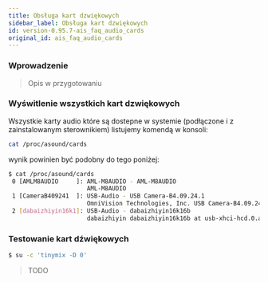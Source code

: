 ```yaml
---
title: Obsługa kart dzwiękowych
sidebar_label: Obsługa kart dzwiękowych
id: version-0.95.7-ais_faq_audio_cards
original_id: ais_faq_audio_cards
---
```


### Wprowadzenie

> Opis w przygotowaniu

### Wyświtlenie wszystkich kart dzwiękowych

Wszystkie karty audio które są dostepne w systemie (podłączone i z zainstalowanym sterownikiem) listujemy komendą w konsoli:

```bash
cat /proc/asound/cards
```
wynik powinien być podobny do tego poniżej:

```bash
$ cat /proc/asound/cards
 0 [AMLM8AUDIO     ]: AML-M8AUDIO - AML-M8AUDIO
                      AML-M8AUDIO
 1 [CameraB409241  ]: USB-Audio - USB Camera-B4.09.24.1
                      OmniVision Technologies, Inc. USB Camera-B4.09.24.1 at usb-xhci-hcd.0.auto-2, h
 2 [dabaizhiyin16k1]: USB-Audio - dabaizhiyin16k16b
                      dabaizhiyin dabaizhiyin16k16b at usb-xhci-hcd.0.auto-1.3, full speed
```

### Testowanie kart dźwiękowych

```bash
$ su -c 'tinymix -D 0'
```

> TODO
